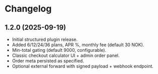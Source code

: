 # Changelog

## 1.2.0 (2025-09-19)
- Initial structured plugin release.
- Added 6/12/24/36 plans, APR %, monthly fee (default 30 NOK).
- Min-total gating (default 9000, configurable).
- Classic checkout calculator UI + admin order panel.
- Order meta persisted as specified.
- Optional external forward with signed payload + webhook endpoint.
